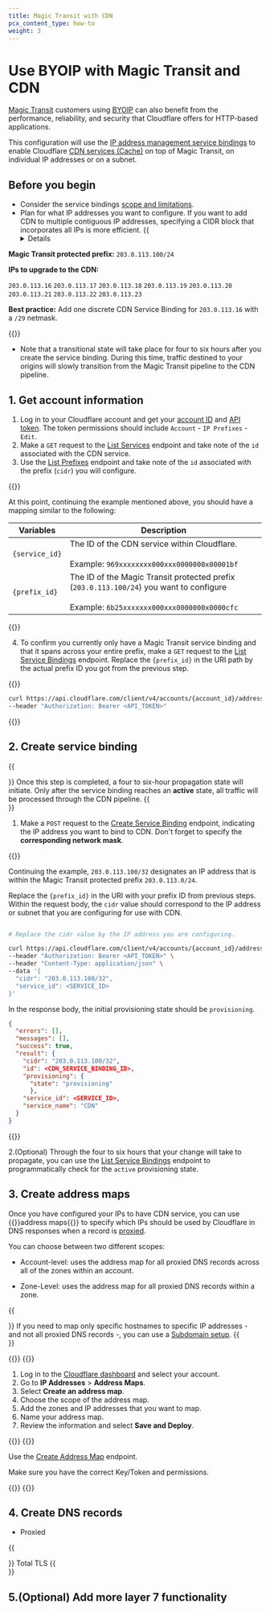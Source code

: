 ```yaml
---
title: Magic Transit with CDN
pcx_content_type: how-to
weight: 3
---
```


# Use BYOIP with Magic Transit and CDN

[Magic Transit](/magic-transit/) customers using [BYOIP](/byoip/) can also benefit from the performance, reliability, and security that Cloudflare offers for HTTP-based applications.

This configuration will use the [IP address management service bindings](/byoip/service-bindings/) to enable Cloudflare [CDN services (Cache)](/cache/) on top of Magic Transit, on individual IP addresses or on a subnet.

## Before you begin

* Consider the service bindings [scope and limitations](/byoip/service-bindings/).
* Plan for what IP addresses you want to configure. If you want to add CDN to multiple contiguous IP addresses, specifying a CIDR block that incorporates all IPs is more efficient.
    {{<details header="Example" >}}

**Magic Transit protected prefix:** `203.0.113.100/24`

**IPs to upgrade to the CDN:**

`203.0.113.16`
`203.0.113.17`
`203.0.113.18`
`203.0.113.19`
`203.0.113.20`
`203.0.113.21`
`203.0.113.22`
`203.0.113.23`

**Best practice:** Add one discrete CDN Service Binding for `203.0.113.16` with a `/29` netmask.

{{</details>}}

* Note that a transitional state will take place for four to six hours after you create the service binding. During this time, traffic destined to your origins will slowly transition from the Magic Transit pipeline to the CDN pipeline.

## 1. Get account information

1. Log in to your Cloudflare account and get your [account ID](/fundamentals/setup/find-account-and-zone-ids/) and [API token](/fundamentals/api/get-started/create-token/). The token permissions should include `Account` - `IP Prefixes` - `Edit`.
2. Make a `GET` request to the [List Services](/api/operations/ip-address-management-service-bindings-list-services) endpoint and take note of the `id` associated with the CDN service.
3. Use the [List Prefixes](/api/operations/ip-address-management-prefixes-list-prefixes) endpoint and take note of the `id` associated with the prefix (`cidr`) you will configure.

{{<example>}}

At this point, continuing the example mentioned above, you should have a mapping similar to the following:

| Variables  | Description                                        |
|-------------------------------|----------------------------------------------------|
| `{service_id}`                  | The ID of the CDN service within Cloudflare. <br /><br /> Example: `969xxxxxxxx000xxx0000000x00001bf`           |
| `{prefix_id}`                   | The ID of the Magic Transit protected prefix (`203.0.113.100/24`) you want to configure <br /><br /> Example: `6b25xxxxxxx000xxx0000000x0000cfc` |

{{</example>}}

4. To confirm you currently only have a Magic Transit service binding and that it spans across your entire prefix, make a `GET` request to the  [List Service Bindings](/api/operations/ip-address-management-service-bindings-list-service-bindings) endpoint. Replace the `{prefix_id}` in the URI path by the actual prefix ID you got from the previous step.

{{<example>}}

```bash
curl https://api.cloudflare.com/client/v4/accounts/{account_id}/addressing/prefixes/{prefix_id}/bindings \
--header "Authorization: Bearer <API_TOKEN>"
```

{{</example>}}

## 2. Create service binding

{{<Aside type="warning">}}
Once this step is completed, a four to six-hour propagation state will initiate. Only after the service binding reaches an **active** state, all traffic will be processed through the CDN pipeline.
{{</Aside>}}

1. Make a `POST` request to the [Create Service Binding](/api/operations/ip-address-management-service-bindings-create-service-binding/) endpoint, indicating the IP address you want to bind to CDN. Don't forget to specify the **corresponding network mask**.

{{<example>}}

Continuing the example, `203.0.113.100/32` designates an IP address that is within the Magic Transit protected prefix `203.0.113.0/24`.

Replace the `{prefix_id}` in the URI with your prefix ID from previous steps. Within the request body, the `cidr` value should correspond to the IP address or subnet that you are configuring for use with CDN.

```bash

# Replace the cidr value by the IP address you are configuring.

curl https://api.cloudflare.com/client/v4/accounts/{account_id}/addressing/prefixes/{prefix_id}/bindings \
--header "Authorization: Bearer <API_TOKEN>" \
--header "Content-Type: application/json" \
--data '{
  "cidr": "203.0.113.100/32",
  "service_id": <SERVICE_ID>
}'
```

In the response body, the initial provisioning state should be `provisioning`.

```json
{
  "errors": [],
  "messages": [],
  "success": true,
  "result": {
    "cidr": "203.0.113.100/32",
    "id": <CDN_SERVICE_BINDING_ID>,
    "provisioning": {
      "state": "provisioning"
      },
    "service_id": <SERVICE_ID>,
    "service_name": "CDN"
  }
}
```
{{</example>}}

2.(Optional) Through the four to six hours that your change will take to propagate, you can use the [List Service Bindings](/api/operations/ip-address-management-service-bindings-list-service-bindings) endpoint to programmatically check for the `active` provisioning state.

## 3. Create address maps

Once you have configured your IPs to have CDN service, you can use {{<glossary-tooltip term_id="address map" link="/byoip/address-maps/">}}address maps{{</glossary-tooltip>}} to specify which IPs should be used by Cloudflare in DNS responses when a record is [proxied](/dns/manage-dns-records/reference/proxied-dns-records/#proxied-records).

You can choose between two different scopes:

* Account-level: uses the address map for all proxied DNS records across all of the zones within an account.

* Zone-Level: uses the address map for all proxied DNS records within a zone.

{{<Aside type="note">}}
If you need to map only specific hostnames to specific IP addresses - and not all proxied DNS records -, you can use a [Subdomain setup](/dns/zone-setups/subdomain-setup/).
{{</Aside>}}

{{<tabs labels="Dashboard | API">}}
{{<tab label="dashboard" no-code="true">}}

1. Log in to the [Cloudflare dashboard](https://dash.cloudflare.com/) and select your account.
2. Go to **IP Addresses** > **Address Maps**.
3. Select **Create an address map**.
4. Choose the scope of the address map.
5. Add the zones and IP addresses that you want to map.
6. Name your address map.
7. Review the information and select **Save and Deploy**.

{{</tab>}}
{{<tab label="api" no-code="true">}}

Use the [Create Address Map](/api/operations/ip-address-management-address-maps-create-address-map) endpoint.

Make sure you have the correct Key/Token and permissions.

{{</tab>}}
{{</tabs>}}

## 4. Create DNS records

* Proxied

{{<Aside type="note">}}
Total TLS
{{</Aside>}}

## 5.(Optional) Add more layer 7 functionality